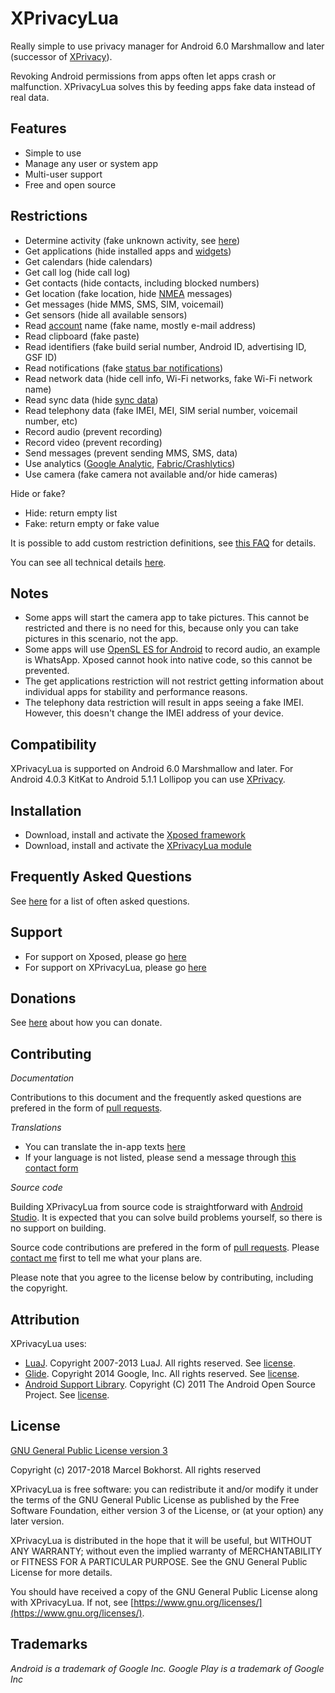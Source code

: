 XPrivacyLua
===========


Really simple to use privacy manager for Android 6.0 Marshmallow and later (successor of [XPrivacy](https://forum.xda-developers.com/xposed/modules/xprivacy-ultimate-android-privacy-app-t2320783"]XPrivacy[/URL])).

Revoking Android permissions from apps often let apps crash or malfunction.
XPrivacyLua solves this by feeding apps fake data instead of real data.

Features
--------

* Simple to use
* Manage any user or system app
* Multi-user support
* Free and open source

Restrictions
------------

* Determine activity (fake unknown activity, see [here](https://developers.google.com/location-context/activity-recognition/))
* Get applications (hide installed apps and [widgets](https://developer.android.com/reference/android/appwidget/AppWidgetManager.html))
* Get calendars (hide calendars)
* Get call log (hide call log)
* Get contacts (hide contacts, including blocked numbers)
* Get location (fake location, hide [NMEA](https://en.wikipedia.org/wiki/NMEA_0183) messages)
* Get messages (hide MMS, SMS, SIM, voicemail)
* Get sensors (hide all available sensors)
* Read [account](https://developer.android.com/reference/android/accounts/Account.html) name (fake name, mostly e-mail address)
* Read clipboard (fake paste)
* Read identifiers (fake build serial number, Android ID, advertising ID, GSF ID)
* Read notifications (fake [status bar notifications](https://developer.android.com/reference/android/service/notification/StatusBarNotification.html))
* Read network data (hide cell info, Wi-Fi networks, fake Wi-Fi network name)
* Read sync data (hide [sync data](https://developer.android.com/training/sync-adapters/creating-sync-adapter.html))
* Read telephony data (fake IMEI, MEI, SIM serial number, voicemail number, etc)
* Record audio (prevent recording)
* Record video (prevent recording)
* Send messages (prevent sending MMS, SMS, data)
* Use analytics ([Google Analytic](https://www.google.com/analytics/), [Fabric/Crashlytics](https://get.fabric.io/))
* Use camera (fake camera not available and/or hide cameras)

Hide or fake?

* Hide: return empty list
* Fake: return empty or fake value

It is possible to add custom restriction definitions, see [this FAQ](https://github.com/M66B/XPrivacyLua/blob/master/FAQ.md#FAQ8) for details.

You can see all technical details [here](https://github.com/M66B/XPrivacyLua/blob/master/app/src/main/assets/hooks.json).

Notes
-----

* Some apps will start the camera app to take pictures. This cannot be restricted and there is no need for this, because only you can take pictures in this scenario, not the app.
* Some apps will use [OpenSL ES for Android](https://developer.android.com/ndk/guides/audio/opensl-for-android.html) to record audio, an example is WhatsApp. Xposed cannot hook into native code, so this cannot be prevented.
* The get applications restriction will not restrict getting information about individual apps for stability and performance reasons.
* The telephony data restriction will result in apps seeing a fake IMEI. However, this doesn't change the IMEI address of your device.

Compatibility
-------------

XPrivacyLua is supported on Android 6.0 Marshmallow and later.
For Android 4.0.3 KitKat to Android 5.1.1 Lollipop you can use [XPrivacy](https://github.com/M66B/XPrivacy/blob/master/README.md).

Installation
------------

* Download, install and activate the [Xposed framework](http://forum.xda-developers.com/xposed)
* Download, install and activate the [XPrivacyLua module](http://repo.xposed.info/module/eu.faircode.xlua)

Frequently Asked Questions
--------------------------

See [here](https://github.com/M66B/XPrivacyLua/blob/master/FAQ.md) for a list of often asked questions.

Support
-------

* For support on Xposed, please go [here](http://forum.xda-developers.com/xposed)
* For support on XPrivacyLua, please go [here](https://forum.xda-developers.com/xposed/modules/xprivacylua6-0-android-privacy-manager-t3730663)

Donations
---------

See [here](https://lua.xprivacy.eu/) about how you can donate.

Contributing
------------

*Documentation*

Contributions to this document and the frequently asked questions
are prefered in the form of [pull requests](https://help.github.com/articles/creating-a-pull-request/).

*Translations*

* You can translate the in-app texts [here](https://crowdin.com/project/xprivacylua/)
* If your language is not listed, please send a message through [this contact form](https://contact.faircode.eu/)

*Source code*

Building XPrivacyLua from source code is straightforward with [Android Studio](http://developer.android.com/sdk/).
It is expected that you can solve build problems yourself, so there is no support on building.

Source code contributions are prefered in the form of [pull requests](https://help.github.com/articles/creating-a-pull-request/).
Please [contact me](https://contact.faircode.eu/) first to tell me what your plans are.

Please note that you agree to the license below by contributing, including the copyright.

Attribution
-----------

XPrivacyLua uses:

* [LuaJ](https://sourceforge.net/projects/luaj/). Copyright 2007-2013 LuaJ. All rights reserved. See [license](http://luaj.sourceforge.net/license.txt).
* [Glide](https://bumptech.github.io/glide/). Copyright 2014 Google, Inc. All rights reserved. See [license](https://raw.githubusercontent.com/bumptech/glide/master/LICENSE).
* [Android Support Library](https://developer.android.com/tools/support-library/). Copyright (C) 2011 The Android Open Source Project. See [license](https://android.googlesource.com/platform/frameworks/support/+/master/LICENSE.txt).

License
-------

[GNU General Public License version 3](https://www.gnu.org/licenses/gpl.txt)

Copyright (c) 2017-2018 Marcel Bokhorst. All rights reserved

XPrivacyLua is free software: you can redistribute it and/or modify
it under the terms of the GNU General Public License as published by
the Free Software Foundation, either version 3 of the License, or
(at your option) any later version.

XPrivacyLua is distributed in the hope that it will be useful,
but WITHOUT ANY WARRANTY; without even the implied warranty of
MERCHANTABILITY or FITNESS FOR A PARTICULAR PURPOSE.  See the
GNU General Public License for more details.

You should have received a copy of the GNU General Public License
along with XPrivacyLua. If not, see [https://www.gnu.org/licenses/](https://www.gnu.org/licenses/).

Trademarks
----------

*Android is a trademark of Google Inc. Google Play is a trademark of Google Inc*
